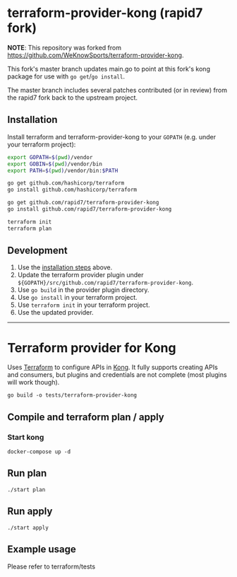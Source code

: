 # terraform-provider-kong (rapid7 fork)
**NOTE**: This repository was forked from https://github.com/WeKnowSports/terraform-provider-kong.

This fork's master branch updates main.go to point at this fork's kong package for use with `go get`/`go install`.

The master branch includes several patches contributed (or in review) from the rapid7 fork back to the upstream project.

## Installation
Install terraform and terraform-provider-kong to your `GOPATH` (e.g. under your terraform project):

```sh
export GOPATH=$(pwd)/vendor
export GOBIN=$(pwd)/vendor/bin
export PATH=$(pwd)/vendor/bin:$PATH

go get github.com/hashicorp/terraform
go install github.com/hashicorp/terraform

go get github.com/rapid7/terraform-provider-kong
go install github.com/rapid7/terraform-provider-kong

terraform init
terraform plan
```

## Development
1. Use the [installation steps](#installation) above.
2. Update the terraform provider plugin under `${GOPATH}/src/github.com/rapid7/terraform-provider-kong`.
3. Use `go build` in the provider plugin directory.
4. Use `go install` in your terraform project.
5. Use `terraform init` in your terraform project.
6. Use the updated provider.

---

# Terraform provider for Kong
Uses [Terraform](http://www.terraform.io) to configure APIs in [Kong](http://www.getkong.org). It fully supports creating APIs and consumers, but plugins and credentials are not complete (most plugins will work though).

```
go build -o tests/terraform-provider-kong
```

## Compile and terraform plan / apply

### Start kong


```Shell
docker-compose up -d
```

## Run plan
```Shell
./start plan
```

## Run apply
```Shell
./start apply
```

## Example usage

Please refer to terraform/tests
